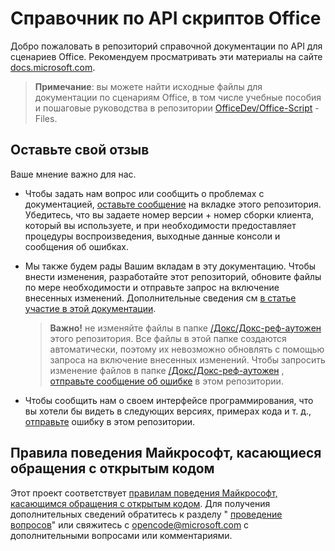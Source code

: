 # <a name="office-scripts-api-reference"></a>Справочник по API скриптов Office

Добро пожаловать в репозиторий справочной документации по API для сценариев Office. Рекомендуем просматривать эти материалы на сайте [docs.microsoft.com](https://docs.microsoft.com/javascript/api/office-scripts/overview).

> **Примечание**: вы можете найти исходные файлы для документации по сценариям Office, в том числе учебные пособия и пошаговые руководства в репозитории [OfficeDev/Office-Script](https://github.com/OfficeDev/office-scripts-docs) -Files.

## <a name="give-us-your-feedback"></a>Оставьте свой отзыв

Ваше мнение важно для нас.

* Чтобы задать нам вопрос или сообщить о проблемах с документацией, [оставьте сообщение](https://github.com/OfficeDev/office-scripts-docs-reference/issues) на вкладке этого репозитория. Убедитесь, что вы задаете номер версии + номер сборки клиента, который вы используете, и при необходимости предоставляет процедуры воспроизведения, выходные данные консоли и сообщения об ошибках.

* Мы также будем рады Вашим вкладам в эту документацию. Чтобы внести изменения, разработайте этот репозиторий, обновите файлы по мере необходимости и отправьте запрос на включение внесенных изменений. Дополнительные сведения см [в статье участие в этой документации](Contributing.md).

    > **Важно!** не изменяйте файлы в папке [/Докс/Докс-реф-аутожен](https://github.com/OfficeDev/office-scripts-docs-reference/tree/master/docs/docs-ref-autogen) этого репозитория. Все файлы в этой папке создаются автоматически, поэтому их невозможно обновлять с помощью запроса на включение внесенных изменений. Чтобы запросить изменение файлов в папке [/Докс/Докс-реф-аутожен](https://github.com/OfficeDev/office-scripts-docs-reference/tree/master/docs/docs-ref-autogen) , [отправьте сообщение об ошибке](https://github.com/OfficeDev/office-scripts-docs-reference/issues) в этом репозитории.

* Чтобы сообщить нам о своем интерфейсе программирования, что вы хотели бы видеть в следующих версиях, примерах кода и т. д., [отправьте](https://github.com/OfficeDev/office-scripts-docs-reference/issues) ошибку в этом репозитории.

## <a name="microsoft-open-source-code-of-conduct"></a>Правила поведения Майкрософт, касающиеся обращения с открытым кодом

Этот проект соответствует [правилам поведения Майкрософт, касающимся обращения с открытым кодом](https://opensource.microsoft.com/codeofconduct/).
Для получения дополнительных сведений обратитесь к разделу " [проведение вопросов](https://opensource.microsoft.com/codeofconduct/faq/)" или свяжитесь с [opencode@microsoft.com](mailto:opencode@microsoft.com) с дополнительными вопросами или комментариями.
